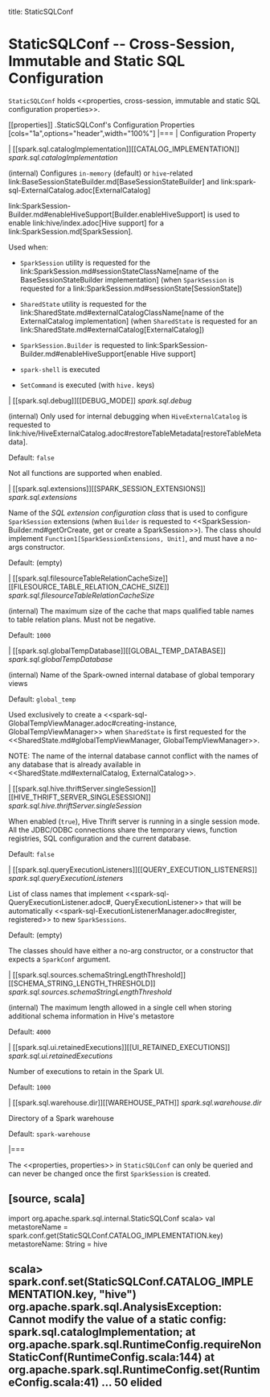 title: StaticSQLConf

# StaticSQLConf -- Cross-Session, Immutable and Static SQL Configuration

`StaticSQLConf` holds <<properties, cross-session, immutable and static SQL configuration properties>>.

[[properties]]
.StaticSQLConf's Configuration Properties
[cols="1a",options="header",width="100%"]
|===
| Configuration Property

| [[spark.sql.catalogImplementation]][[CATALOG_IMPLEMENTATION]] *spark.sql.catalogImplementation*

(internal) Configures `in-memory` (default) or ``hive``-related link:BaseSessionStateBuilder.md[BaseSessionStateBuilder] and link:spark-sql-ExternalCatalog.adoc[ExternalCatalog]

link:SparkSession-Builder.md#enableHiveSupport[Builder.enableHiveSupport] is used to enable link:hive/index.adoc[Hive support] for a link:SparkSession.md[SparkSession].

Used when:

* `SparkSession` utility is requested for the link:SparkSession.md#sessionStateClassName[name of the BaseSessionStateBuilder implementation] (when `SparkSession` is requested for a link:SparkSession.md#sessionState[SessionState])

* `SharedState` utility is requested for the link:SharedState.md#externalCatalogClassName[name of the ExternalCatalog implementation] (when `SharedState` is requested for an link:SharedState.md#externalCatalog[ExternalCatalog])

* `SparkSession.Builder` is requested to link:SparkSession-Builder.md#enableHiveSupport[enable Hive support]

* `spark-shell` is executed

* `SetCommand` is executed (with `hive.` keys)

| [[spark.sql.debug]][[DEBUG_MODE]] *spark.sql.debug*

(internal) Only used for internal debugging when `HiveExternalCatalog` is requested to link:hive/HiveExternalCatalog.adoc#restoreTableMetadata[restoreTableMetadata].

Default: `false`

Not all functions are supported when enabled.

| [[spark.sql.extensions]][[SPARK_SESSION_EXTENSIONS]] *spark.sql.extensions*

Name of the *SQL extension configuration class* that is used to configure `SparkSession` extensions (when `Builder` is requested to <<SparkSession-Builder.md#getOrCreate, get or create a SparkSession>>). The class should implement `Function1[SparkSessionExtensions, Unit]`, and must have a no-args constructor.

Default: (empty)

| [[spark.sql.filesourceTableRelationCacheSize]][[FILESOURCE_TABLE_RELATION_CACHE_SIZE]] *spark.sql.filesourceTableRelationCacheSize*

(internal) The maximum size of the cache that maps qualified table names to table relation plans. Must not be negative.

Default: `1000`

| [[spark.sql.globalTempDatabase]][[GLOBAL_TEMP_DATABASE]] *spark.sql.globalTempDatabase*

(internal) Name of the Spark-owned internal database of global temporary views

Default: `global_temp`

Used exclusively to create a <<spark-sql-GlobalTempViewManager.adoc#creating-instance, GlobalTempViewManager>> when `SharedState` is first requested for the <<SharedState.md#globalTempViewManager, GlobalTempViewManager>>.

NOTE: The name of the internal database cannot conflict with the names of any database that is already available in <<SharedState.md#externalCatalog, ExternalCatalog>>.

| [[spark.sql.hive.thriftServer.singleSession]][[HIVE_THRIFT_SERVER_SINGLESESSION]] *spark.sql.hive.thriftServer.singleSession*

When enabled (`true`), Hive Thrift server is running in a single session mode. All the JDBC/ODBC connections share the temporary views, function registries, SQL configuration and the current database.

Default: `false`

| [[spark.sql.queryExecutionListeners]][[QUERY_EXECUTION_LISTENERS]] *spark.sql.queryExecutionListeners*

List of class names that implement <<spark-sql-QueryExecutionListener.adoc#, QueryExecutionListener>> that will be automatically <<spark-sql-ExecutionListenerManager.adoc#register, registered>> to new `SparkSessions`.

Default: (empty)

The classes should have either a no-arg constructor, or a constructor that expects a `SparkConf` argument.

| [[spark.sql.sources.schemaStringLengthThreshold]][[SCHEMA_STRING_LENGTH_THRESHOLD]] *spark.sql.sources.schemaStringLengthThreshold*

(internal) The maximum length allowed in a single cell when storing additional schema information in Hive's metastore

Default: `4000`

| [[spark.sql.ui.retainedExecutions]][[UI_RETAINED_EXECUTIONS]] *spark.sql.ui.retainedExecutions*

Number of executions to retain in the Spark UI.

Default: `1000`

| [[spark.sql.warehouse.dir]][[WAREHOUSE_PATH]] *spark.sql.warehouse.dir*

Directory of a Spark warehouse

Default: `spark-warehouse`

|===

The <<properties, properties>> in `StaticSQLConf` can only be queried and can never be changed once the first `SparkSession` is created.

[source, scala]
----
import org.apache.spark.sql.internal.StaticSQLConf
scala> val metastoreName = spark.conf.get(StaticSQLConf.CATALOG_IMPLEMENTATION.key)
metastoreName: String = hive

scala> spark.conf.set(StaticSQLConf.CATALOG_IMPLEMENTATION.key, "hive")
org.apache.spark.sql.AnalysisException: Cannot modify the value of a static config: spark.sql.catalogImplementation;
  at org.apache.spark.sql.RuntimeConfig.requireNonStaticConf(RuntimeConfig.scala:144)
  at org.apache.spark.sql.RuntimeConfig.set(RuntimeConfig.scala:41)
  ... 50 elided
----
